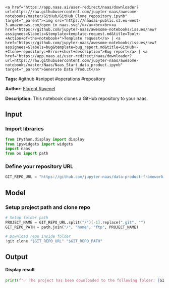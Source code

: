     <a href="https://app.naas.ai/user-redirect/naas/downloader?url=https://raw.githubusercontent.com/jupyter-naas/awesome-notebooks/master/GitHub/GitHub_Clone_repository.ipynb" target="_parent"><img src="https://naasai-public.s3.eu-west-3.amazonaws.com/open_in_naas.svg"/></a><br><br><a href="https://github.com/jupyter-naas/awesome-notebooks/issues/new?assignees=&labels=&template=template-request.md&title=Tool+-+Action+of+the+notebook+">Template request</a> | <a href="https://github.com/jupyter-naas/awesome-notebooks/issues/new?assignees=&labels=bug&template=bug_report.md&title=GitHub+-+Clone+repository:+Error+short+description">Bug report</a> | <a href="https://app.naas.ai/user-redirect/naas/downloader?url=https://raw.githubusercontent.com/jupyter-naas/awesome-notebooks/master/Naas/Naas_Start_data_product.ipynb" target="_parent">Generate Data Product</a>

**Tags:** #github #snippet #operations #repository

**Author:** [Florent Ravenel](https://www.linkedin.com/in/florent-ravenel/)

**Description:** This notebook clones a GitHub repository to your naas.

## Input

### Import libraries


```python
from IPython.display import display
from ipywidgets import widgets
import naas
from os import path
```

### Define your repository URL


```python
GIT_REPO_URL = "https://github.com/jupyter-naas/data-product-framework.git"
```

## Model

### Setup project path and clone repo


```python
# Setup folder path
PROJECT_NAME = GIT_REPO_URL.split("/")[-1].replace(".git", "")
GIT_REPO_PATH = path.join("/", "home", "ftp", PROJECT_NAME)

# Download repo inside folder
!git clone "$GIT_REPO_URL" "$GIT_REPO_PATH"
```

## Output

#### Display result


```python
print(f"✅ The project has been downloaded to the following folder: {GIT_REPO_PATH}.")
```
